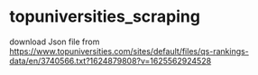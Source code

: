 # topuniversities_scraping
download Json file from 
https://www.topuniversities.com/sites/default/files/qs-rankings-data/en/3740566.txt?1624879808?v=1625562924528
